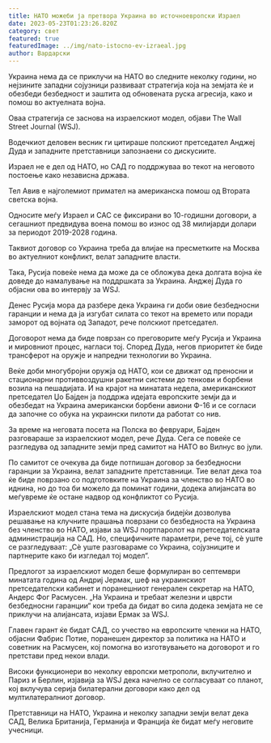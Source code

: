 ```yaml
---
title: НАТО можеби ја претвора Украина во источноевропски Израел
date: 2023-05-23T01:23:26.820Z
category: свет
featured: true
featuredImage: ../img/nato-istocno-ev-izraeal.jpg
author: Вардарски
---
```

Украина нема да се приклучи на НАТО во следните неколку години, но нејзините западни сојузници развиваат стратегија која на земјата ќе и обезбеди безбедност и заштита од обновената руска агресија, како и помош во актуелната војна.

Оваа стратегија се заснова на израелскиот модел, објави The Wall Street Journal (WSJ).

Водечкиот деловен весник ги цитираше полскиот претседател Анджеј Дуда и западните претставници запознаени со дискусиите.

Израел не е дел од НАТО, но САД го поддржуваа во текот на неговото постоење како независна држава.

Тел Авив е најголемиот примател на американска помош од Втората светска војна.

Односите меѓу Израел и САС се фиксирани во 10-годишни договори, а сегашниот предвидува воена помош во износ од 38 милијарди долари за периодот 2019-2028 година.

Таквиот договор со Украина треба да влијае на пресметките на Москва во актуелниот конфликт, велат западните власти.

Така, Русија повеќе нема да може да се обложува дека долгата војна ќе доведе до намалување на поддршката за Украина. Анджеј Дуда го објасни ова во интервју за WSJ.

Денес Русија мора да разбере дека Украина ги доби овие безбедносни гаранции и нема да ја изгубат силата со текот на времето или поради заморот од војната од Западот, рече полскиот претседател.

Договорот нема да биде поврзан со преговорите меѓу Русија и Украина и мировниот процес, нагласи тој. Според Дуда, негов приоритет ќе биде трансферот на оружје и напредни технологии во Украина.

Веќе доби многубројни оружја од НАТО, кои се движат од преносни и стационарни противвоздушни ракетни системи до тенкови и борбени возила на пешадијата. И на крајот на минатата недела, американскиот претседател Џо Бајден ја поддржа идејата европските земји да и обезбедат на Украина американски борбени авиони Ф-16 и се согласи да започне со обука на украински пилоти да работат со нив.

За време на неговата посета на Полска во февруари, Бајден разговараше за израелскиот модел, рече Дуда. Сега се повеќе се разгледува од западните земји пред самитот на НАТО во Вилнус во јули.

По самитот се очекува да биде потпишан договор за безбедносни гаранции за Украина, велат западните претставници. Тие велат дека тоа ќе биде поврзано со подготовките на Украина за членство во НАТО во иднина, но до тоа би можело да поминат години, додека алијансата во меѓувреме ќе остане надвор од конфликтот со Русија.

Израелскиот модел стана тема на дискусија бидејќи дозволува решавање на клучните прашања поврзани со безбедноста на Украина без членство во НАТО, изјави за WSJ портпаролот на претседателската администрација на САД. Но, специфичните параметри, рече тој, сè уште се разгледуваат: „Сè уште разговараме со Украина, сојузниците и партнерите како би изгледал тој модел“.

Предлогот за израелскиот модел беше формулиран во септември минатата година од Андриј Јермак, шеф на украинскиот претседателски кабинет и поранешниот генерален секретар на НАТО, Андерс Фог Расмусен. „На Украина и требаат железни и цврсти безбедносни гаранции“ кои треба да бидат во сила додека земјата не се приклучи на алијансата, изјави Ермак за WSJ.

Главен гарант ќе бидат САД, со учество на европските членки на НАТО, објасни Фабрис Потие, поранешен директор за политика на НАТО и советник на Расмусен, кој помогна во изготвувањето на договорот и го претстави пред некои влади.

Високи функционери во неколку европски метрополи, вклучително и Париз и Берлин, изјавија за WSJ дека начелно се согласуваат со планот, кој вклучува серија билатерални договори како дел од мултилатералниот договор.

Претставници на НАТО, Украина и неколку западни земји велат дека САД, Велика Британија, Германија и Франција ќе бидат меѓу неговите учесници.